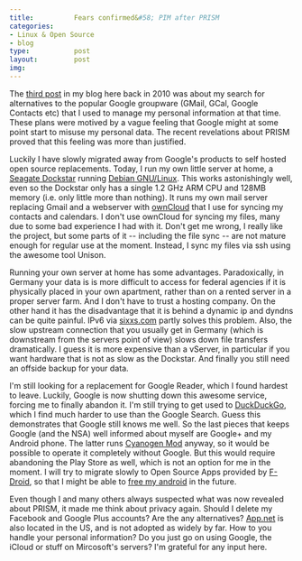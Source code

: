 ```yaml
--- 
title:          Fears confirmed&#58; PIM after PRISM 
categories:     
- Linux & Open Source
- blog
type:           post
layout:         post
img:
---
```


The [third post](http://paulstaab.de/2010/02/alternativen-zu-google) 
in my blog here back in 2010 was about my search for alternatives to the popular
Google groupware (GMail, GCal, Google Contacts etc) that I used to manage my
personal information at that time. These plans were
motived by a vague feeling that Google might at some point start to misuse my
personal data. The recent revelations about PRISM proved that this feeling was more
than justified.

Luckily I have slowly migrated away from Google's products to self hosted open source
replacements. Today, I run my own little server at home, a
[Seagate Dockstar](http://archlinuxarm.org/platforms/armv5/seagate-dockstar) 
running [Debian GNU/Linux](http://www.debian.org). 
This works astonishingly well, even
so the Dockstar only has a single 1.2
GHz ARM CPU and 128MB memory (i.e. only little more than nothing). It runs my own
mail server replacing Gmail and a webserver with [ownCloud](http://owncloud.org) 
that I use for syncing
my contacts and calendars. I don't use ownCloud for syncing my files, many due
to some bad experience I had with it. Don't get me wrong, I really like the project, but
some parts of it -- including the file sync -- are not mature
enough for regular use at the moment. Instead, I sync my files via ssh using the awesome tool
Unison.  

Running your own server at home has some advantages. Paradoxically, in Germany your data is
is more difficult to access for federal agencies if it is physically placed in
your own apartment, rather than on a rented server in a proper server farm. And I
don't have to trust a hosting company. On the other hand it has the disadvantage that it is behind
a dynamic ip and dyndns can be quite painful. IPv6 via 
[sixxs.com](https://www.sixxs.net) partly solves
this problem. Also, the slow upstream connection
that you usually get in Germany (which is downstream from the servers point of view)
slows down file transfers dramatically. I guess it is more expensive than a
vServer, in particular if you want hardware that is not as slow as the Dockstar.
And finally you still need an offside backup for your data.

I'm still looking for a replacement for Google Reader, which I found hardest to
leave. Luckily, Google is now shutting down this awesome service, forcing me to
finally abandon it. I'm still trying to get used to
[DuckDuckGo](https://duckduckgo.com), which I find
much harder to use than the Google Search. Guess this demonstrates that Google
still knows me well. So the last pieces that keeps Google (and the NSA) well
informed about myself are Google+ and my Android phone. The latter runs
[Cyanogen Mod](http://www.cyanogenmod.com) anyway, so it
would be possible to operate it completely without Google. But this would require abandoning
the Play Store as well, which is not an option for me in the moment. I will
try to migrate slowly to Open Source Apps provided by
[F-Droid](http://f-droid.org), so that I might
be able to [free my android](https://fsfe.org/campaigns/android) in the future.

Even though I and many others always suspected what was now revealed about
PRISM, it made me think about privacy again. Should I delete my Facebook and
Google Plus accounts? Are the any alternatives? [App.net](https://app.net) is also
located in the US, and is not adopted as widely by far. How to you handle your
personal information? Do you just go on using Google, the iCloud or stuff on
Mircosoft's servers? I'm grateful for any input here.
